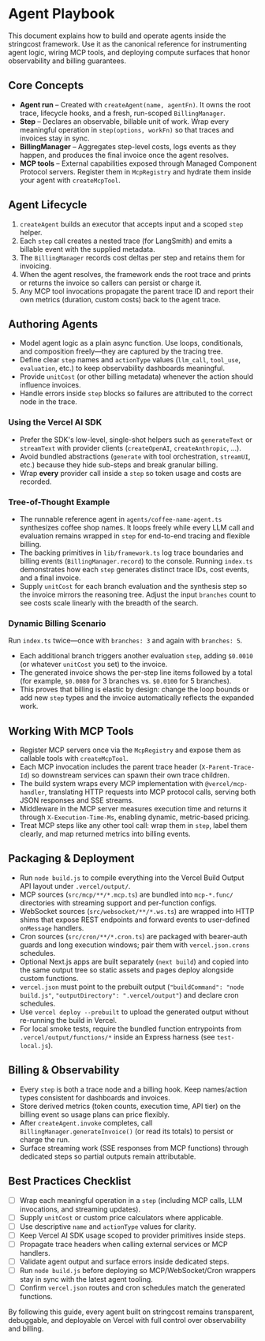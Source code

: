 # Agent Playbook

This document explains how to build and operate agents inside the stringcost framework. Use it as the canonical reference for instrumenting agent logic, wiring MCP tools, and deploying compute surfaces that honor observability and billing guarantees.

## Core Concepts

- **Agent run** – Created with `createAgent(name, agentFn)`. It owns the root trace, lifecycle hooks, and a fresh, run-scoped `BillingManager`.
- **Step** – Declares an observable, billable unit of work. Wrap every meaningful operation in `step(options, workFn)` so that traces and invoices stay in sync.
- **BillingManager** – Aggregates step-level costs, logs events as they happen, and produces the final invoice once the agent resolves.
- **MCP tools** – External capabilities exposed through Managed Component Protocol servers. Register them in `McpRegistry` and hydrate them inside your agent with `createMcpTool`.

## Agent Lifecycle

1. `createAgent` builds an executor that accepts input and a scoped `step` helper.
2. Each `step` call creates a nested trace (for LangSmith) and emits a billable event with the supplied metadata.
3. The `BillingManager` records cost deltas per step and retains them for invoicing.
4. When the agent resolves, the framework ends the root trace and prints or returns the invoice so callers can persist or charge it.
5. Any MCP tool invocations propagate the parent trace ID and report their own metrics (duration, custom costs) back to the agent trace.

## Authoring Agents

- Model agent logic as a plain async function. Use loops, conditionals, and composition freely—they are captured by the tracing tree.
- Define clear `step` names and `actionType` values (`llm_call`, `tool_use`, `evaluation`, etc.) to keep observability dashboards meaningful.
- Provide `unitCost` (or other billing metadata) whenever the action should influence invoices.
- Handle errors inside `step` blocks so failures are attributed to the correct node in the trace.

### Using the Vercel AI SDK

- Prefer the SDK's low-level, single-shot helpers such as `generateText` or `streamText` with provider clients (`createOpenAI`, `createAnthropic`, ...).
- Avoid bundled abstractions (`generate` with tool orchestration, `streamUI`, etc.) because they hide sub-steps and break granular billing.
- Wrap **every** provider call inside a `step` so token usage and costs are recorded.

### Tree-of-Thought Example

- The runnable reference agent in `agents/coffee-name-agent.ts` synthesizes coffee shop names. It loops freely while every LLM call and evaluation remains wrapped in `step` for end-to-end tracing and flexible billing.
- The backing primitives in `lib/framework.ts` log trace boundaries and billing events (`BillingManager.record`) to the console. Running `index.ts` demonstrates how each `step` generates distinct trace IDs, cost events, and a final invoice.
- Supply `unitCost` for each branch evaluation and the synthesis step so the invoice mirrors the reasoning tree. Adjust the input `branches` count to see costs scale linearly with the breadth of the search.

### Dynamic Billing Scenario

Run `index.ts` twice—once with `branches: 3` and again with `branches: 5`.

- Each additional branch triggers another evaluation `step`, adding `$0.0010` (or whatever `unitCost` you set) to the invoice.
- The generated invoice shows the per-step line items followed by a total (for example, `$0.0080` for 3 branches vs. `$0.0100` for 5 branches).
- This proves that billing is elastic by design: change the loop bounds or add new `step` types and the invoice automatically reflects the expanded work.

## Working With MCP Tools

- Register MCP servers once via the `McpRegistry` and expose them as callable tools with `createMcpTool`.
- Each MCP invocation includes the parent trace header (`X-Parent-Trace-Id`) so downstream services can spawn their own trace children.
- The build system wraps every MCP implementation with `@vercel/mcp-handler`, translating HTTP requests into MCP protocol calls, serving both JSON responses and SSE streams.
- Middleware in the MCP server measures execution time and returns it through `X-Execution-Time-Ms`, enabling dynamic, metric-based pricing.
- Treat MCP steps like any other tool call: wrap them in `step`, label them clearly, and map returned metrics into billing events.

## Packaging & Deployment

- Run `node build.js` to compile everything into the Vercel Build Output API layout under `.vercel/output/`.
- MCP sources (`src/mcp/**/*.mcp.ts`) are bundled into `mcp-*.func/` directories with streaming support and per-function configs.
- WebSocket sources (`src/websocket/**/*.ws.ts`) are wrapped into HTTP shims that expose REST endpoints and forward events to user-defined `onMessage` handlers.
- Cron sources (`src/cron/**/*.cron.ts`) are packaged with bearer-auth guards and long execution windows; pair them with `vercel.json.crons` schedules.
- Optional Next.js apps are built separately (`next build`) and copied into the same output tree so static assets and pages deploy alongside custom functions.
- `vercel.json` must point to the prebuilt output (`"buildCommand": "node build.js"`, `"outputDirectory": ".vercel/output"`) and declare cron schedules.
- Use `vercel deploy --prebuilt` to upload the generated output without re-running the build in Vercel.
- For local smoke tests, require the bundled function entrypoints from `.vercel/output/functions/*` inside an Express harness (see `test-local.js`).

## Billing & Observability

- Every `step` is both a trace node and a billing hook. Keep names/action types consistent for dashboards and invoices.
- Store derived metrics (token counts, execution time, API tier) on the billing event so usage plans can price flexibly.
- After `createAgent.invoke` completes, call `BillingManager.generateInvoice()` (or read its totals) to persist or charge the run.
- Surface streaming work (SSE responses from MCP functions) through dedicated steps so partial outputs remain attributable.

## Best Practices Checklist

- [ ] Wrap each meaningful operation in a `step` (including MCP calls, LLM invocations, and streaming updates).
- [ ] Supply `unitCost` or custom price calculators where applicable.
- [ ] Use descriptive `name` and `actionType` values for clarity.
- [ ] Keep Vercel AI SDK usage scoped to provider primitives inside steps.
- [ ] Propagate trace headers when calling external services or MCP handlers.
- [ ] Validate agent output and surface errors inside dedicated steps.
- [ ] Run `node build.js` before deploying so MCP/WebSocket/Cron wrappers stay in sync with the latest agent tooling.
- [ ] Confirm `vercel.json` routes and cron schedules match the generated functions.

By following this guide, every agent built on stringcost remains transparent, debuggable, and deployable on Vercel with full control over observability and billing.

